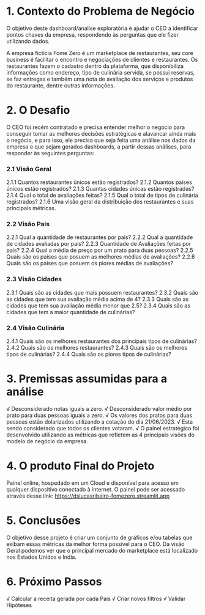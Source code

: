 # 1. Contexto do Problema de Negócio
O objetivo deste dashboard/analise exploratória é ajudar o CEO a identificar pontos chaves da empresa, respondendo às perguntas que ele fizer utilizando dados.

A empresa fictícia Fome Zero é um marketplace de restaurantes, seu core business é facilitar o encontro e negociações de clientes e restaurantes. Os restaurantes fazem o cadastro dentro da plataforma, que disponibiliza informações como endereço, tipo de culinária servida, se possui reservas, se faz entregas e também uma nota de avaliação dos serviços e produtos do restaurante, dentre outras informações.

# 2. O Desafio
O CEO foi recém contratado e precisa entender melhor o negócio para conseguir tomar as melhores decisões estratégicas e alavancar ainda mais o negócio, e para isso, ele precisa que seja feita uma análise nos dados da empresa e que sejam gerados dashboards, a partir dessas análises, para responder às seguintes perguntas:

### 2.1 Visão Geral
  2.1.1 Quantos restaurantes únicos estão registrados?
  2.1.2 Quantos países únicos estão registrados?
  2.1.3 Quantas cidades únicas estão registradas?
  2.1.4 Qual o total de avaliações feitas?
  2.1.5 Qual o total de tipos de culinária registrados?
  2.1.6 Uma visão geral da distribuição dos restaurantes e suas principais métricas.
  
### 2.2 Visão Pais
  2.2.1 Qual a quantidade de restaurantes por pais?
  2.2.2 Qual a quantidade de cidades avaliadas por pais?
  2.2.3 Quantidade de Avaliações feitas por pais?
  2.2.4 Qual a média de preço por um prato para duas pessoas?
  2.2.5 Quais são os paises que posuem as melhores médias de avaliações?
  2.2.6 Quais são os paises que posuem os piores médias de avaliações?
  
### 2.3 Visão Cidades
  2.3.1 Quais são as cidades que mais possuem restaurantes?
  2.3.2 Quais são as cidades que tem sua avaliação média acima de 4?
  2.3.3 Quais são as cidades que tem sua avaliação média menor que 2.5?
  2.3.4 Quais são as cidades que tem a maior quantidade de culinárias?
  
### 2.4 Visão Culinária
  2.4.1 Quais são os melhores restaurantes dos principais tipos de culinárias?
  2.4.2 Quais são os melhores restaurantes?
  2.4.3 Quais são os melhores tipos de culinárias?
  2.4.4 Quais são os piores tipos de culinárias?
  
# 3. Premissas assumidas para a análise
  √ Desconsiderado notas iguais a zero.
  √ Desconsiderado valor médio por prato para duas pessoas iguais a zero.
  √ Os valores dos pratos para duas pessoas estão dolarizados utilizando a cotação do dia 21/06/2023.
  √ Esta sendo considerado que todos os clientes votaram.
  √ O painel estratégico foi desenvolvido utilizando as métricas que refletem as 4 principais visões do modelo de negócio da empresa.
  
# 4. O produto Final do Projeto
  Painel online, hospedado em um Cloud e disponível para acesso em qualquer dispositivo conectado à internet.
  O painel pode ser acessado através desse link: https://dslucasribeiro-fomezero.streamlit.app

# 5. Conclusões
  O objetivo desse projeto é criar um conjunto de gráficos e/ou tabelas que exibam essas métricas da melhor forma possível para o CEO.
  Da visão Geral podemos ver que o principal mercado do marketplace está localizado nos Estados Unidos e India.

# 6. Próximo Passos
  √ Calcular a receita gerada por cada Pais
  √ Criar novos filtros
  √ Validar Hipóteses

